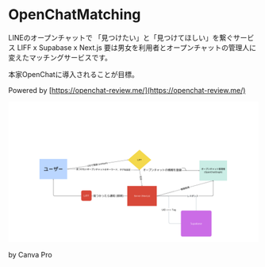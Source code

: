 # OpenChatMatching
LINEのオープンチャットで 「見つけたい」と「見つけてほしい」を繋ぐサービス LIFF x Supabase x Next.js
要は男女を利用者とオープンチャットの管理人に変えたマッチングサービスです。

本家OpenChatに導入されることが目標。

Powered by [https://openchat-review.me/](https://openchat-review.me/)

![chart](/assets/OpenChatMatching.png)

by Canva Pro
